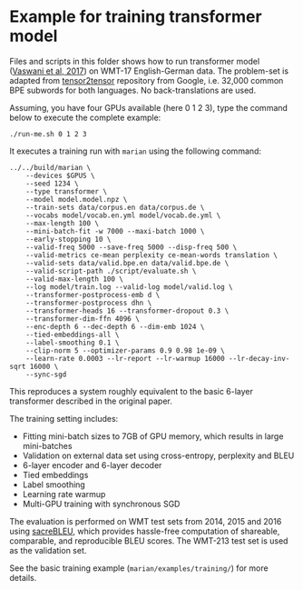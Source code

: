 # Example for training transformer model

Files and scripts in this folder shows how to run transformer model ([Vaswani
et al, 2017](https://arxiv.org/abs/1706.03762)) on WMT-17 English-German data.
The problem-set is adapted from
[tensor2tensor](https://github.com/tensorflow/tensor2tensor) repository from
Google, i.e. 32,000 common BPE subwords for both languages.
No back-translations are used.


Assuming, you have four GPUs available (here 0 1 2 3), type the command below
to execute the complete example:

```
./run-me.sh 0 1 2 3
```

It executes a training run with `marian` using the following command:

```
../../build/marian \
    --devices $GPUS \
    --seed 1234 \
    --type transformer \
    --model model.model.npz \
    --train-sets data/corpus.en data/corpus.de \
    --vocabs model/vocab.en.yml model/vocab.de.yml \
    --max-length 100 \
    --mini-batch-fit -w 7000 --maxi-batch 1000 \
    --early-stopping 10 \
    --valid-freq 5000 --save-freq 5000 --disp-freq 500 \
    --valid-metrics ce-mean perplexity ce-mean-words translation \
    --valid-sets data/valid.bpe.en data/valid.bpe.de \
    --valid-script-path ./script/evaluate.sh \
    --valid-max-length 100 \
    --log model/train.log --valid-log model/valid.log \
    --transformer-postprocess-emb d \
    --transformer-postprocess dhn \
    --transformer-heads 16 --transformer-dropout 0.3 \
    --transformer-dim-ffn 4096 \
    --enc-depth 6 --dec-depth 6 --dim-emb 1024 \
    --tied-embeddings-all \
    --label-smoothing 0.1 \
    --clip-norm 5 --optimizer-params 0.9 0.98 1e-09 \
    --learn-rate 0.0003 --lr-report --lr-warmup 16000 --lr-decay-inv-sqrt 16000 \
    --sync-sgd
```

This reproduces a system roughly equivalent to the basic 6-layer transformer
described in the original paper.

The training setting includes:
* Fitting mini-batch sizes to 7GB of GPU memory, which results in large mini-batches
* Validation on external data set using cross-entropy, perplexity and BLEU
* 6-layer encoder and 6-layer decoder
* Tied embeddings
* Label smoothing
* Learning rate warmup
* Multi-GPU training with synchronous SGD


The evaluation is performed on WMT test sets from 2014, 2015 and 2016 using
[sacreBLEU](https://github.com/mjpost/sacreBLEU), which provides hassle-free
computation of shareable, comparable, and reproducible BLEU scores.  The
WMT-213 test set is used as the validation set.

See the basic training example (`marian/examples/training/`) for more details.
